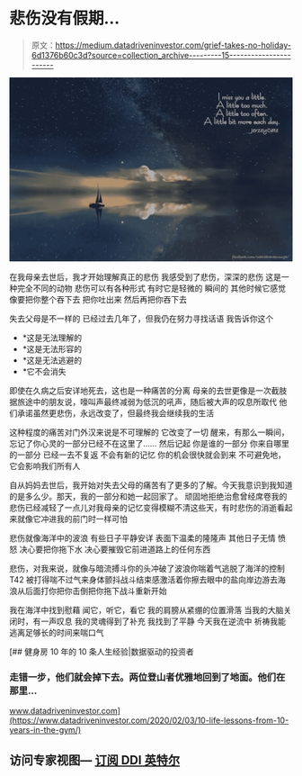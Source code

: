 # 悲伤没有假期…

> 原文：<https://medium.datadriveninvestor.com/grief-takes-no-holiday-6d1376b60c3d?source=collection_archive---------15----------------------->

![](img/6d4cb1d324fed3bbeac3c88742c960f7.png)

在我母亲去世后，我才开始理解真正的悲伤
我感受到了悲伤，深深的悲伤
这是一种完全不同的动物
悲伤可以有各种形式
有时它是轻微的
瞬间的
其他时候它感觉像要把你整个吞下去
把你吐出来
然后再把你吞下去

失去父母是不一样的
已经过去几年了，但我仍在努力寻找话语
我告诉你这个
* *这是无法理解的
* *这是无法形容的
* *这是无法逃避的
* *它不会消失

即使在久病之后安详地死去，这也是一种痛苦的分离
母亲的去世更像是一次截肢
据旅途中的朋友说，嚎叫声最终减弱为低沉的吼声，随后被大声的叹息所取代
他们承诺虽然更悲伤，永远改变了，但最终我会继续我的生活

这种程度的痛苦对门外汉来说是不可理解的
它改变了一切
醒来，有那么一瞬间，忘记了你心灵的一部分已经不在这里了……
然后记起
你是谁的一部分
你来自哪里的一部分
已经一去不复返
不会有新的记忆
你的机会很快就会到来
不可避免地，它会影响我们所有人

自从妈妈去世后，我开始对失去父母的痛苦有了更多的了解。今天我意识到我知道的是多么少。那天，我的一部分和她一起回家了。 顽固地拒绝治愈曾经席卷我的悲伤已经减轻了一点儿对我母亲的记忆变得模糊不清这些天，有时悲伤的消逝看起来就像它冲进我的前门时一样可怕

悲伤就像海洋中的波浪
有些日子平静安详
表面下温柔的隆隆声
其他日子无情
愤怒
决心要把你拖下水
决心要摧毁它前进道路上的任何东西

悲伤，对我来说，就像与暗流搏斗你的头冲破了波浪你喘着气逃脱了海洋的控制 T42 被打得喘不过气来身体颤抖战斗结束感激活着你擦去眼中的盐向岸边游去海浪从后面打你把你击倒把你拖下战斗重新开始

我在海洋中找到慰藉
闻它，听它，看它
我的肩膀从紧绷的位置滑落
当我的大脑关闭时，有一声叹息
我的灵魂得到了补充
我找到了平静
今天我在逆流中
祈祷我能逃离足够长的时间来喘口气

[](https://www.datadriveninvestor.com/2020/02/03/10-life-lessons-from-10-years-in-the-gym/) [## 健身房 10 年的 10 条人生经验|数据驱动的投资者

### 走错一步，他们就会掉下去。两位登山者优雅地回到了地面。他们在那里…

www.datadriveninvestor.com](https://www.datadriveninvestor.com/2020/02/03/10-life-lessons-from-10-years-in-the-gym/) 

## 访问专家视图— [订阅 DDI 英特尔](https://datadriveninvestor.com/ddi-intel)